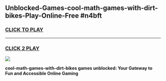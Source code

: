 
## Unblocked-Games-cool-math-games-with-dirt-bikes-Play-Online-Free #n4bft
<h3>
<a href="https://us.freeplayer.one?title=cool-math-games-with-dirt-bikes&ref=10M">CLICK TO PLAY</a></h3>
<hr>

<h3>
<a href="https://us.freeplayer.one?title=cool-math-games-with-dirt-bikes&ref=10M">CLICK 2 PLAY</a>
  
</h3>

<a href="https://us.freeplayer.one?title=cool-math-games-with-dirt-bikes&ref=10M"><img src="https://clearcache.store/games.png"></a>


**cool-math-games-with-dirt-bikes games unblocked: Your Gateway to Fun and Accessible Online Gaming**

